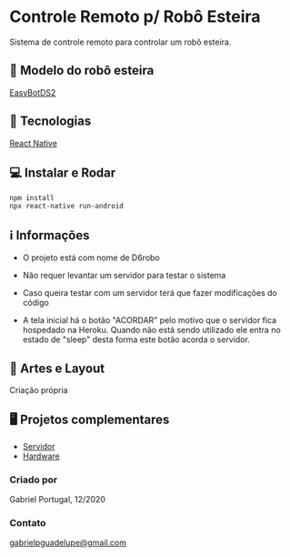 # Controle Remoto p/ Robô Esteira

Sistema de controle remoto para controlar um robô esteira.

## 🤖 Modelo do robô esteira
[EasyBotDS2](https://mauriciodgsantos.wixsite.com/easyds/easybotds)

## 🚀 Tecnologias
[React Native](https://reactnative.dev/)

## 💻 Instalar e Rodar

```
npm install
npx react-native run-android

```

## ℹ️ Informações
- O projeto está com nome de D6robo
- Não requer levantar um servidor para testar o sistema
- Caso queira testar com um servidor terá que fazer modificações do código

- A tela inicial há o botão "ACORDAR" pelo motivo que o servidor fica hospedado na Heroku. Quando não está sendo utilizado ele entra no estado de "sleep" desta forma este botão acorda o servidor.

## 🎨 Artes e Layout
Criação própria


## 🖥️ Projetos complementares
- [Servidor](https://github.com/GabrielPortugal/servidor-robo-esteira)
- [Hardware](https://github.com/GabrielPortugal/nodemcu-robo-esteira)

### Criado por
Gabriel Portugal, 12/2020

### Contato
gabrielpguadelupe@gmail.com